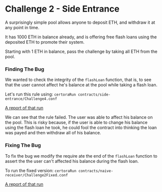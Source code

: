 # Challenge 2 - Side Entrance
A surprisingly simple pool allows anyone to deposit ETH, and withdraw it at any point in time.

It has 1000 ETH in balance already, and is offering free flash loans using the deposited ETH to promote their system.

Starting with 1 ETH in balance, pass the challenge by taking all ETH from the pool.


### Finding The Bug
We wanted to check the integrity of the `flashLoan` function, that is, to see that the user cannot affect he's balance at the pool while taking a flash loan. 

Let's run this rule using: 
```certoraRun contracts/side-entrance/Challenge4.conf```

[A report of that run](https://prover.certora.com/output/15800/b1b578757348453e93910e382ef0cb92?anonymousKey=cb376b173b4278daeb03b66bb6e0a7fc542c335c)

We can see that the rule failed. The user was able to affect his balance on the pool. This is risky because, if the user is able to change his balance using the flash loan he took, he could fool the contract into thinking the loan was payed and then withdraw all of his balance.

### Fixing The Bug
To fix the bug we modify the require ate the end of the `flashLoan` function to assert the the user can't affected his balance during the flash loan.

To run the fixed version:
```certoraRun contracts/naive-receiver/Challenge2Fixed.conf```

[A report of that run](https://prover.certora.com/output/15800/e5bea4aa88644ddbab07db6539ab9feb?anonymousKey=f0b7c6fe621090630e0a1beaf0dbeb6cdd5f426b)